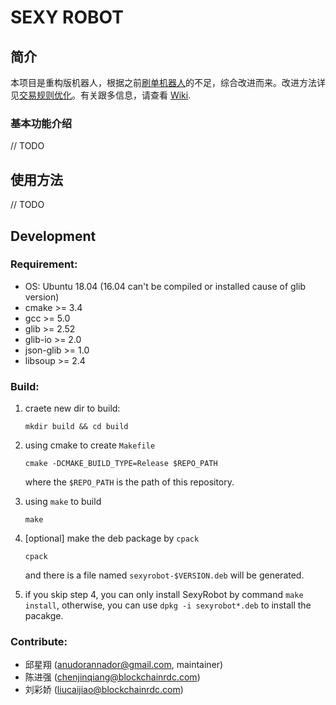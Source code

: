 # SEXY ROBOT

## 简介

本项目是重构版机器人，根据之前[刷单机器人](http:///dobi/AutoTradeRobot/AtuoTradeRobot)的不足，综合改进而来。改进方法详见[交易规则优化](http:///dobi/AutoTradeRobot/SexyRobot/wikis/reports/trade_rule_optimization)。有关跟多信息，请查看 [Wiki](http://gitlab.szzztl.com/dobi/AutoTradeRobot/SexyRobot/wikis/home).

### 基本功能介绍

// TODO

## 使用方法

// TODO

## Development

### Requirement:

- OS: Ubuntu 18.04 (16.04 can't be compiled or installed cause of glib version)
- cmake >= 3.4
- gcc >= 5.0
- glib >= 2.52
- glib-io >= 2.0
- json-glib >= 1.0
- libsoup >= 2.4

### Build:

1. craete new dir to build:

    ```shell
    mkdir build && cd build
    ```

2. using cmake to create `Makefile`

    ```shell
    cmake -DCMAKE_BUILD_TYPE=Release $REPO_PATH
    ```

    where the `$REPO_PATH` is the path of this repository.

3. using `make` to build

    ```shell
    make
    ```

4. [optional] make the deb package by `cpack`

    ```shell
    cpack
    ```

    and there is a file named `sexyrobot-$VERSION.deb` will be generated.

5. if you skip step 4, you can only install SexyRobot by command `make install`, otherwise, you can use `dpkg -i sexyrobot*.deb` to install the pacakge.

### Contribute:

 - 邱星翔 (<anudorannador@gmail.com>, maintainer)
 - 陈进强 (<chenjinqiang@blockchainrdc.com>)
 - 刘彩娇 (<liucaijiao@blockchainrdc.com>)